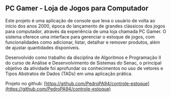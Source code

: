 ## PC Gamer - Loja de Jogos para Computador

Este projeto é uma aplicação de console que leva o usuário de volta ao início dos anos 2000, época do lançamento de grandes clássicos dos jogos para computador, através da experiência de uma loja chamada PC Gamer. O sistema oferece uma interface para gerenciar o estoque de jogos, com funcionalidades como adicionar, listar, detalhar e remover produtos, além de ajustar quantidades disponíveis.

Desenvolvido como trabalho da disciplina de Algoritmos e Programação II do curso de Análise e Desenvolvimento de Sistemas do Senac, o principal objetivo da atividade foi aprofundar os conhecimentos no uso de vetores e Tipos Abstratos de Dados (TADs) em uma aplicação prática.

Projeto no github: [https://github.com/PedroPA94/controle-estoque](https://github.com/PedroPA94/controle-estoque)